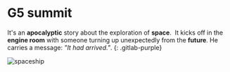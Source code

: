 # G5 summit
It's an **apocalyptic** story about the exploration of **space**. 
It kicks off in the **engine room** with someone turning up unexpectedly from the **future**. 
He carries a message: *"It had arrived."*.
{: .gitlab-purple}
<!--- OMG OMG OMG -->

<img src="https://i.pinimg.com/originals/34/c3/20/34c3208612a15b9ac63920b082e4b95e.jpg"
alt="spaceship"
style="float: left; margin-right: 10px;" />

